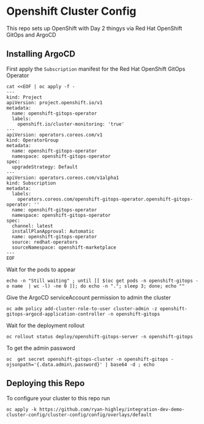 # Openshift Cluster Config

This repo sets up OpenShift with Day 2 thingys via Red Hat OpenShift GitOps and ArgoCD


## Installing ArgoCD

First apply the `Subscription` manifest for the Red Hat OpenShift GitOps Operator

```shell
cat <<EOF | oc apply -f -
---
kind: Project
apiVersion: project.openshift.io/v1
metadata:
  name: openshift-gitops-operator
  labels:
    openshift.io/cluster-monitoring: 'true'
---
apiVersion: operators.coreos.com/v1
kind: OperatorGroup
metadata:
  name: openshift-gitops-operator
  namespace: openshift-gitops-operator
spec:
  upgradeStrategy: Default
---
apiVersion: operators.coreos.com/v1alpha1
kind: Subscription
metadata:
  labels:
    operators.coreos.com/openshift-gitops-operator.openshift-gitops-operator: ''
  name: openshift-gitops-operator
  namespace: openshift-gitops-operator
spec:
  channel: latest
  installPlanApproval: Automatic
  name: openshift-gitops-operator
  source: redhat-operators
  sourceNamespace: openshift-marketplace
---
EOF
```

Wait for the pods to appear

```shell
echo -n "Still waiting" ; until [[ $(oc get pods -n openshift-gitops -o name  | wc -l) -ne 0 ]]; do echo -n "."; sleep 3; done; echo ""
```

Give the ArgoCD serviceAccount permission to admin the cluster

```shell
oc adm policy add-cluster-role-to-user cluster-admin -z openshift-gitops-argocd-application-controller -n openshift-gitops
```

Wait for the deployment rollout

```shell
oc rollout status deploy/openshift-gitops-server -n openshift-gitops
```

To get the admin password

```shell
oc  get secret openshift-gitops-cluster -n openshift-gitops -ojsonpath='{.data.admin\.password}' | base64 -d ; echo
```

## Deploying this Repo

To configure your cluster to this repo run

```
oc apply -k https://github.com/ryan-highley/integration-dev-demo-cluster-config/cluster-config/config/overlays/default
```
